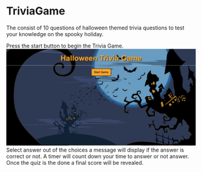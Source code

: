 # TriviaGame

The consist of 10 questions of halloween themed trivia questions to test your knowledge on the spooky holiday.<br> 

Press the start button to begin the Trivia Game.
![Start Screen](https://github.com/jterry149/TriviaGame/blob/master/assets/screenshots/Start.png)
Select answer out of the choices a message will display if the answer is correct or not. 
A timer will count down your time to answer or not answer. Once the quiz is the done a final score will be revealed.

